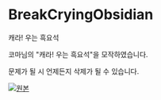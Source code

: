 # BreakCryingObsidian
캐라! 우는 흑요석

코마님의 "캐라! 우는 흑요석"을 모작하였습니다.

문제가 될 시 언제든지 삭제가 될 수 있습니다.

[![원본](https://github.com/user-attachments/assets/87493065-4227-43ad-b6fb-8238be8bf33c)](https://youtu.be/erlekfacCtU?si=wqe857e0czn9ba8P)
